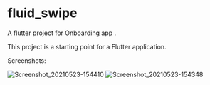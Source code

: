 # fluid_swipe

A flutter project for Onboarding app .

This project is a starting point for a Flutter application.

Screenshots:


![Screenshot_20210523-154410](https://user-images.githubusercontent.com/76884551/119274101-30d4a500-bc06-11eb-835a-af4d5593a165.png)
![Screenshot_20210523-154348](https://user-images.githubusercontent.com/76884551/119274121-519cfa80-bc06-11eb-9a32-fc8f9a68ada9.png)
